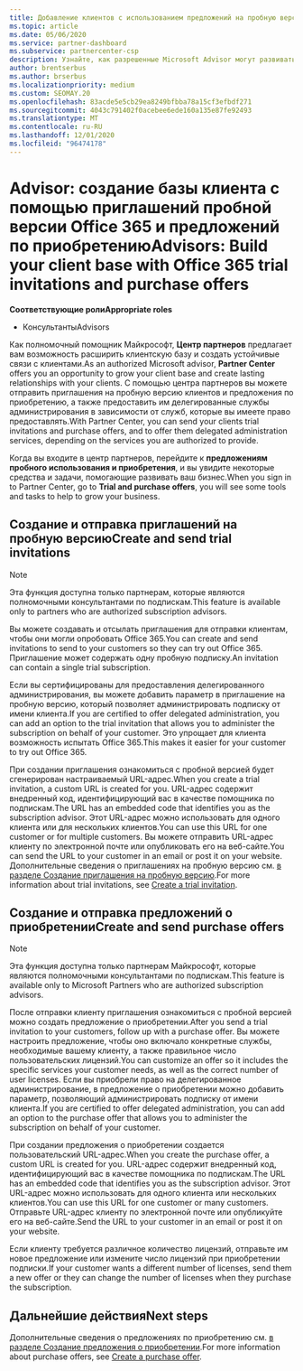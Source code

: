 ```yaml
---
title: Добавление клиентов с использованием предложений на пробную версию Office 365
ms.topic: article
ms.date: 05/06/2020
ms.service: partner-dashboard
ms.subservice: partnercenter-csp
description: Узнайте, как разрешенные Microsoft Advisor могут развивать свои подписки Office 365. Создавайте и отправляйте приглашения пробной версии Office 365 и предложения по приобретению на клиентах.
author: brentserbus
ms.author: brserbus
ms.localizationpriority: medium
ms.custom: SEOMAY.20
ms.openlocfilehash: 83acde5e5cb29ea8249bfbba78a15cf3efbdf271
ms.sourcegitcommit: 4043c791402f0acebee6ede160a135e87fe92493
ms.translationtype: MT
ms.contentlocale: ru-RU
ms.lasthandoff: 12/01/2020
ms.locfileid: "96474178"
---
```

# <a name="advisors-build-your-client-base-with-office-365-trial-invitations-and-purchase-offers"></a><span data-ttu-id="94674-104">Advisor: создание базы клиента с помощью приглашений пробной версии Office 365 и предложений по приобретению</span><span class="sxs-lookup"><span data-stu-id="94674-104">Advisors: Build your client base with Office 365 trial invitations and purchase offers</span></span>


<span data-ttu-id="94674-105">**Соответствующие роли**</span><span class="sxs-lookup"><span data-stu-id="94674-105">**Appropriate roles**</span></span>

- <span data-ttu-id="94674-106">Консультанты</span><span class="sxs-lookup"><span data-stu-id="94674-106">Advisors</span></span>


<span data-ttu-id="94674-107">Как полномочный помощник Майкрософт, **Центр партнеров** предлагает вам возможность расширить клиентскую базу и создать устойчивые связи с клиентами.</span><span class="sxs-lookup"><span data-stu-id="94674-107">As an authorized Microsoft advisor, **Partner Center** offers you an opportunity to grow your client base and create lasting relationships with your clients.</span></span> <span data-ttu-id="94674-108">С помощью центра партнеров вы можете отправить приглашения на пробную версию клиентов и предложения по приобретению, а также предоставить им делегированные службы администрирования в зависимости от служб, которые вы имеете право предоставлять.</span><span class="sxs-lookup"><span data-stu-id="94674-108">With Partner Center, you can send your clients trial invitations and purchase offers, and to offer them delegated administration services, depending on the services you are authorized to provide.</span></span>

<span data-ttu-id="94674-109">Когда вы входите в центр партнеров, перейдите к **предложениям пробного использования и приобретения**, и вы увидите некоторые средства и задачи, помогающие развивать ваш бизнес.</span><span class="sxs-lookup"><span data-stu-id="94674-109">When you sign in to Partner Center, go to **Trial and purchase offers**, you will see some tools and tasks to help to grow your business.</span></span>

## <a name="create-and-send-trial-invitations"></a><span data-ttu-id="94674-110">Создание и отправка приглашений на пробную версию</span><span class="sxs-lookup"><span data-stu-id="94674-110">Create and send trial invitations</span></span>

> [!NOTE]
> <span data-ttu-id="94674-111">Эта функция доступна только партнерам, которые являются полномочными консультантами по подпискам.</span><span class="sxs-lookup"><span data-stu-id="94674-111">This feature is available only to partners who are authorized subscription advisors.</span></span>

<span data-ttu-id="94674-112">Вы можете создавать и отсылать приглашения для отправки клиентам, чтобы они могли опробовать Office 365.</span><span class="sxs-lookup"><span data-stu-id="94674-112">You can create and send invitations to send to your customers so they can try out Office 365.</span></span> <span data-ttu-id="94674-113">Приглашение может содержать одну пробную подписку.</span><span class="sxs-lookup"><span data-stu-id="94674-113">An invitation can contain a single trial subscription.</span></span>

<span data-ttu-id="94674-114">Если вы сертифицированы для предоставления делегированного администрирования, вы можете добавить параметр в приглашение на пробную версию, который позволяет администрировать подписку от имени клиента.</span><span class="sxs-lookup"><span data-stu-id="94674-114">If you are certified to offer delegated administration, you can add an option to the trial invitation that allows you to administer the subscription on behalf of your customer.</span></span> <span data-ttu-id="94674-115">Это упрощает для клиента возможность испытать Office 365.</span><span class="sxs-lookup"><span data-stu-id="94674-115">This makes it easier for your customer to try out Office 365.</span></span>

<span data-ttu-id="94674-116">При создании приглашения ознакомиться с пробной версией будет сгенерирован настраиваемый URL-адрес.</span><span class="sxs-lookup"><span data-stu-id="94674-116">When you create a trial invitation, a custom URL is created for you.</span></span> <span data-ttu-id="94674-117">URL-адрес содержит внедренный код, идентифицирующий вас в качестве помощника по подпискам.</span><span class="sxs-lookup"><span data-stu-id="94674-117">The URL has an embedded code that identifies you as the subscription advisor.</span></span> <span data-ttu-id="94674-118">Этот URL-адрес можно использовать для одного клиента или для нескольких клиентов.</span><span class="sxs-lookup"><span data-stu-id="94674-118">You can use this URL for one customer or for multiple customers.</span></span> <span data-ttu-id="94674-119">Вы можете отправить URL-адрес клиенту по электронной почте или опубликовать его на веб-сайте.</span><span class="sxs-lookup"><span data-stu-id="94674-119">You can send the URL to your customer in an email or post it on your website.</span></span>
<span data-ttu-id="94674-120">Дополнительные сведения о приглашениях на пробную версию см. [в разделе Создание приглашения на пробную версию](advisors-create-a-trial-invitation.md).</span><span class="sxs-lookup"><span data-stu-id="94674-120">For more information about trial invitations, see [Create a trial invitation](advisors-create-a-trial-invitation.md).</span></span>

## <a name="create-and-send-purchase-offers"></a><span data-ttu-id="94674-121">Создание и отправка предложений о приобретении</span><span class="sxs-lookup"><span data-stu-id="94674-121">Create and send purchase offers</span></span>

> [!NOTE]
> <span data-ttu-id="94674-122">Эта функция доступна только партнерам Майкрософт, которые являются полномочными консультантами по подпискам.</span><span class="sxs-lookup"><span data-stu-id="94674-122">This feature is available only to Microsoft Partners who are authorized subscription advisors.</span></span>

<span data-ttu-id="94674-123">После отправки клиенту приглашения ознакомиться с пробной версией можно создать предложение о приобретении.</span><span class="sxs-lookup"><span data-stu-id="94674-123">After you send a trial invitation to your customers, follow up with a purchase offer.</span></span> <span data-ttu-id="94674-124">Вы можете настроить предложение, чтобы оно включало конкретные службы, необходимые вашему клиенту, а также правильное число пользовательских лицензий.</span><span class="sxs-lookup"><span data-stu-id="94674-124">You can customize an offer so it includes the specific services your customer needs, as well as the correct number of user licenses.</span></span> <span data-ttu-id="94674-125">Если вы приобрели право на делегированное администрирование, в предложение о приобретении можно добавить параметр, позволяющий администрировать подписку от имени клиента.</span><span class="sxs-lookup"><span data-stu-id="94674-125">If you are certified to offer delegated administration, you can add an option to the purchase offer that allows you to administer the subscription on behalf of your customer.</span></span>

<span data-ttu-id="94674-126">При создании предложения о приобретении создается пользовательский URL-адрес.</span><span class="sxs-lookup"><span data-stu-id="94674-126">When you create the purchase offer, a custom URL is created for you.</span></span> <span data-ttu-id="94674-127">URL-адрес содержит внедренный код, идентифицирующий вас в качестве помощника по подпискам.</span><span class="sxs-lookup"><span data-stu-id="94674-127">The URL has an embedded code that identifies you as the subscription advisor.</span></span> <span data-ttu-id="94674-128">Этот URL-адрес можно использовать для одного клиента или нескольких клиентов.</span><span class="sxs-lookup"><span data-stu-id="94674-128">You can use this URL for one customer or many customers.</span></span> <span data-ttu-id="94674-129">Отправьте URL-адрес клиенту по электронной почте или опубликуйте его на веб-сайте.</span><span class="sxs-lookup"><span data-stu-id="94674-129">Send the URL to your customer in an email or post it on your website.</span></span>

<span data-ttu-id="94674-130">Если клиенту требуется различное количество лицензий, отправьте им новое предложение или измените число лицензий при приобретении подписки.</span><span class="sxs-lookup"><span data-stu-id="94674-130">If your customer wants a different number of licenses, send them a new offer or they can change the number of licenses when they purchase the subscription.</span></span>

## <a name="next-steps"></a><span data-ttu-id="94674-131">Дальнейшие действия</span><span class="sxs-lookup"><span data-stu-id="94674-131">Next steps</span></span>

<span data-ttu-id="94674-132">Дополнительные сведения о предложениях по приобретению см. [в разделе Создание предложения о приобретении](advisor-create-a-purchase-offer.md).</span><span class="sxs-lookup"><span data-stu-id="94674-132">For more information about purchase offers, see [Create a purchase offer](advisor-create-a-purchase-offer.md).</span></span>
